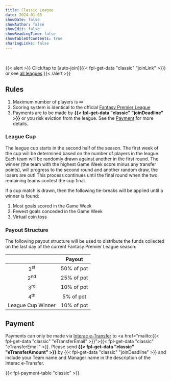 ```yaml
---
title: Classic League
date: 2024-01-03
showDate: false
showAuthor: false
showEdit: false
showReadingTime: false
showTableOfContents: true
sharingLinks: false
---
```


<br>

{{< alert >}}
Click/tap to [auto-join]({{< fpl-get-data "classic" "joinLink" >}}) or see [all leagues](../)
{{< /alert >}}

## Rules

1. Maximum number of players is &#8734;
2. Scoring system is identical to the official [Fantasy Premier League](https://fantasy.premierleague.com/help/rules)
3. Payments are to be made by **{{< fpl-get-data "classic" "joinDeadline" >}}** or you risk eviction from the league.
See the [Payment](#payment) for more details.

### League Cup

The league cup starts in the second half of the season. The first week of the cup will be determined based on the
number of players in the league. Each team will be randomly drawn against another in the first round. The winner (the 
team with the highest Game Week score minus any transfer points), will progress to the second round and another random
draw, the losers are out! This process continues until the final round when the two remaining teams contest the cup 
final.

If a cup match is drawn, then the following tie-breaks will be applied until a winner is found:

1. Most goals scored in the Game Week
2. Fewest goals conceded in the Game Week
3. Virtual coin toss

### Payout Structure

The following payout structure will be used to distribute the funds collected on the last day of the current Fantasy
Premier League season:

|                   | Payout       | 
|:-----------------:|:------------:|
| 1<sup>st</sup>    | 50% of pot   |
| 2<sup>nd</sup>    | 25% of pot   |
| 3<sup>rd</sup>    | 10% of pot   |
| 4<sup>th</sup>    | 5% of pot    |
| League Cup Winner | 10% of pot   |

## Payment

Payments can only be made via [Interac e-Transfer](https://interac.ca/en/interac-e-transfer-consumer.html) to 
<a href="mailto:{{< fpl-get-data "classic" "eTransferEmail" >}}">{{< fpl-get-data "classic" "eTransferEmail" >}}</a>.
Please send **{{< fpl-get-data "classic" "eTransferAmount" >}}** by {{< fpl-get-data "classic" "joinDeadline" >}} and
include your Team name and Manager name in the description of the Interac e-Transfer.

{{< fpl-payment-table "classic" >}}
